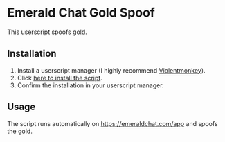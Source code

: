 # Emerald Chat Gold Spoof

This userscript spoofs gold.

## Installation

1. Install a userscript manager (I highly recommend [Violentmonkey](https://violentmonkey.github.io/)).
2. Click [here to install the script](https://github.com/danthekidd/emerald-chat-gold-spoof/raw/refs/heads/main/emerald-chat-gold-spoof.user.js).
3. Confirm the installation in your userscript manager.

## Usage

The script runs automatically on https://emeraldchat.com/app and spoofs the gold.